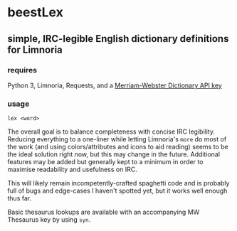 # beestLex

## simple, IRC-legible English dictionary definitions for Limnoria

### requires

Python 3, Limnoria, Requests, and a [Merriam-Webster Dictionary API key](https://dictionaryapi.com)

### usage

```lex <word>```

The overall goal is to balance completeness with concise IRC legibility.
Reducing everything to a one-liner while letting Limnoria's `more` do most
of the work (and using colors/attributes and icons to aid reading) seems to
be the ideal solution right now, but this may change in the future.
Additional features may be added but generally kept to a minimum in order to
maximise readability and usefulness on IRC.

This will likely remain incompetently-crafted spaghetti code and is probably
full of bugs and edge-cases I haven't spotted yet, but it works well enough
thus far.

Basic thesaurus lookups are available with an accompanying MW Thesaurus key
by using ```syn```.
